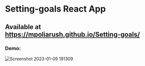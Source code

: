 # Setting-goals React App

## Available at https://mpoliarush.github.io/Setting-goals/


### Demo:

![Screenshot 2023-01-09 191309](https://user-images.githubusercontent.com/112853706/211367274-4a589b51-27b7-4a9d-954e-c2f3485061e1.png)
